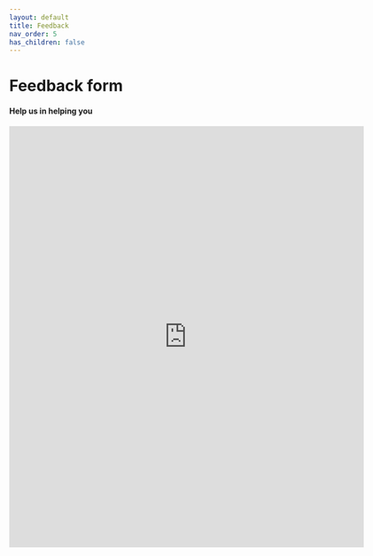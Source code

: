 ```yaml
---
layout: default
title: Feedback
nav_order: 5
has_children: false
---
```


# Feedback form

#### Help us in helping you


<iframe src="https://docs.google.com/forms/d/e/1FAIpQLSfEceJRHj3oSZQ-uuv77G9wJ6hbU9sdny5vwYTjaemvAdywpA/viewform?embedded=true" width="640" height="760" frameborder="0" marginheight="0" marginwidth="0">Loading…</iframe>